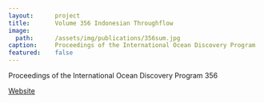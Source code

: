 ```yaml
---
layout:      project
title:       Volume 356 Indonesian Throughflow
image:
  path:      /assets/img/publications/356sum.jpg
caption:     Proceedings of the International Ocean Discovery Program
featured:    false
---
```


Proceedings of the International Ocean Discovery Program 356

<a href="http://publications.iodp.org/proceedings/356/356title.html" target="_blank">Website</a>